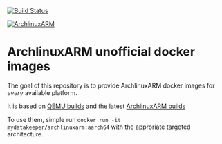 [![Build Status](https://travis-ci.org/Mydatakeeper/archlinuxarm.svg?branch=master)](https://travis-ci.org/Mydatakeeper/archlinuxarm)

[![ArchlinuxARM](https://archlinuxarm.org/public/images/alarm.png)](https://archlinuxarm.org/public/images/alarm.png)
# ArchlinuxARM unofficial docker images

The goal of this repository is to provide ArchlinuxARM docker images for *every* available platform.

It is based on [QEMU builds](https://github.com/multiarch/qemu-user-static/) and the latest [ArchlinuxARM builds](https://archlinuxarm.org/about/downloads)

To use them, simple run `docker run -it mydatakeeper/archlinuxarm:aarch64` with the approriate targeted architecture.
